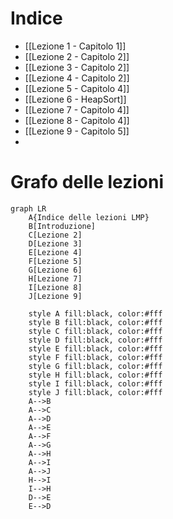 # Indice

- [[Lezione 1 - Capitolo 1]]
- [[Lezione 2 - Capitolo 2]] 
- [[Lezione 3 - Capitolo 2]]
- [[Lezione 4 - Capitolo 2]]
- [[Lezione 5 - Capitolo 4]]
- [[Lezione 6 - HeapSort]]
- [[Lezione 7 - Capitolo 4]]
- [[Lezione 8 - Capitolo 4]]
- [[Lezione 9 - Capitolo 5]]
- 


# Grafo delle lezioni

```mermaid
graph LR
	A{Indice delle lezioni LMP}
	B[Introduzione]
	C[Lezione 2]
	D[Lezione 3]
	E[Lezione 4]
	F[Lezione 5]
	G[Lezione 6]
	H[Lezione 7]
	I[Lezione 8]
	J[Lezione 9]

	style A fill:black, color:#fff
	style B fill:black, color:#fff
	style C fill:black, color:#fff
	style D fill:black, color:#fff
	style E fill:black, color:#fff
	style F fill:black, color:#fff
	style G fill:black, color:#fff
	style H fill:black, color:#fff
	style I fill:black, color:#fff
	style J fill:black, color:#fff
	A-->B
	A-->C
	A-->D
	A-->E
	A-->F
	A-->G
	A-->H
	A-->I
	A-->J
	H-->I
	I-->H
	D-->E
	E-->D
```
